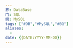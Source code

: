 ```yaml
---
界: DataBase
门: SQL
纲: MySQL
tags: ["#DB","#MySQL","#BQ"]
aliases:
  - 
date: {{DATE:YYYY-MM-DD}}
---
```

